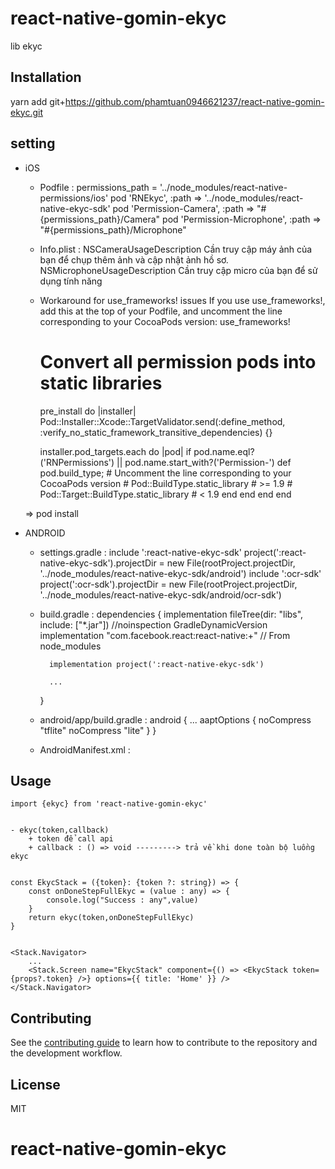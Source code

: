 # react-native-gomin-ekyc

lib ekyc

## Installation

yarn add git+https://github.com/phamtuan0946621237/react-native-gomin-ekyc.git

## setting
* iOS
    - Podfile : 
        permissions_path = '../node_modules/react-native-permissions/ios'
        pod 'RNEkyc', :path => '../node_modules/react-native-ekyc-sdk'
        pod 'Permission-Camera', :path => "#{permissions_path}/Camera"
        pod 'Permission-Microphone', :path => "#{permissions_path}/Microphone"
    

    - Info.plist : 
    <key>NSCameraUsageDescription</key>
	<string>Cần truy cập máy ảnh của bạn để chụp thêm ảnh và cập nhật ảnh hồ sơ.</string>
	<key>NSMicrophoneUsageDescription</key>
	<string>Cần truy cập micro của bạn để sử dụng tính năng</string>

    - Workaround for use_frameworks! issues If you use use_frameworks!, add this at the top of your Podfile, and uncomment the line corresponding to your CocoaPods version:
        use_frameworks!
        # Convert all permission pods into static libraries
        pre_install do |installer|
        Pod::Installer::Xcode::TargetValidator.send(:define_method, :verify_no_static_framework_transitive_dependencies) {}

        installer.pod_targets.each do |pod|
            if pod.name.eql?('RNPermissions') || pod.name.start_with?('Permission-')
            def pod.build_type;
                # Uncomment the line corresponding to your CocoaPods version
                # Pod::BuildType.static_library # >= 1.9
                # Pod::Target::BuildType.static_library # < 1.9
            end
            end
        end
        end

    => pod install

* ANDROID
    - settings.gradle : 
        include ':react-native-ekyc-sdk'
        project(':react-native-ekyc-sdk').projectDir = new File(rootProject.projectDir, '../node_modules/react-native-ekyc-sdk/android')
        include ':ocr-sdk'
        project(':ocr-sdk').projectDir = new File(rootProject.projectDir, '../node_modules/react-native-ekyc-sdk/android/ocr-sdk')
    - build.gradle : 
        dependencies {
            implementation fileTree(dir: "libs", include: ["*.jar"])
            //noinspection GradleDynamicVersion
            implementation "com.facebook.react:react-native:+"  // From node_modules

            implementation project(':react-native-ekyc-sdk')

            ...
        }
    - android/app/build.gradle :
            android {
                ...
                aaptOptions { 
                    noCompress "tflite"
                    noCompress "lite"
                }
            }    
    - AndroidManifest.xml : 
            <uses-permission android:name="android.permission.CAMERA" />
            <uses-permission android:name="android.permission.RECORD_AUDIO"/>
            <uses-permission android:name="android.permission.READ_EXTERNAL_STORAGE" />
            <uses-permission android:name="android.permission.WRITE_EXTERNAL_STORAGE" />
        


## Usage
    import {ekyc} from 'react-native-gomin-ekyc'


    - ekyc(token,callback)
        + token để call api
        + callback : () => void ---------> trả về khi done toàn bộ luồng ekyc


    const EkycStack = ({token}: {token ?: string}) => {
        const onDoneStepFullEkyc = (value : any) => {
            console.log("Success : any",value)
        }
        return ekyc(token,onDoneStepFullEkyc)
    }


    <Stack.Navigator>
        ...
        <Stack.Screen name="EkycStack" component={() => <EkycStack token={props?.token} />} options={{ title: 'Home' }} />
    </Stack.Navigator>

    


## Contributing

See the [contributing guide](CONTRIBUTING.md) to learn how to contribute to the repository and the development workflow.

## License

MIT
# react-native-gomin-ekyc

